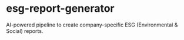 # esg-report-generator
AI-powered pipeline to create company-specific ESG (Environmental &amp; Social) reports.
